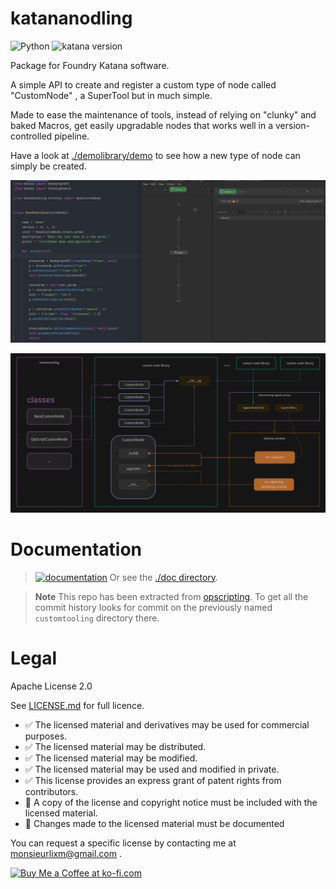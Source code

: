 # katananodling

![Python](https://img.shields.io/badge/Python->=2.7-4f4f4f?labelColor=3776ab&logo=python&logoColor=FED142)
![katana version](https://img.shields.io/badge/Katana->=3.6-4f4f4f?labelColor=111111&logo=katana&logoColor=FCB123)

Package for Foundry Katana software.

A simple API to create and register a custom type of node called "CustomNode"
, a SuperTool but in much simple.

Made to ease the maintenance of tools, instead of relying on "clunky" and baked Macros,
get easily upgradable nodes that works well in a version-controlled pipeline.

Have a look at [./demolibrary/demo](./demolibrary/demo.py) to see how a new type
of node can simply be created.

![katana and code screenshot next to them](./doc/img/cover-demo.png)

![diagram katanaodling overall logic](./doc/img/diagram-overall.png)

# Documentation

> [![documentation](https://img.shields.io/badge/visit_documentation-blue)](doc/INDEX.md)
> Or see the [./doc directory](doc).

> **Note** 
> This repo has been extracted from [opscripting](https://github.com/MrLixm/opscripting).
> To get all the commit history looks for commit on the previously named
> `customtooling` directory there.

# Legal

Apache License 2.0

See [LICENSE.md](./LICENSE.md) for full licence.

- ✅ The licensed material and derivatives may be used for commercial purposes.
- ✅ The licensed material may be distributed.
- ✅ The licensed material may be modified.
- ✅ The licensed material may be used and modified in private.
- ✅ This license provides an express grant of patent rights from contributors.
- 📏 A copy of the license and copyright notice must be included with the licensed material.
- 📏 Changes made to the licensed material must be documented

You can request a specific license by contacting me at [monsieurlixm@gmail.com](mailto:monsieurlixm@gmail.com) .

<a href='https://ko-fi.com/E1E3ALNSG' target='_blank'>
<img height='36' style='border:0px;height:36px;' src='https://cdn.ko-fi.com/cdn/kofi1.png?v=3' border='0' alt='Buy Me a Coffee at ko-fi.com' />
</a> 
